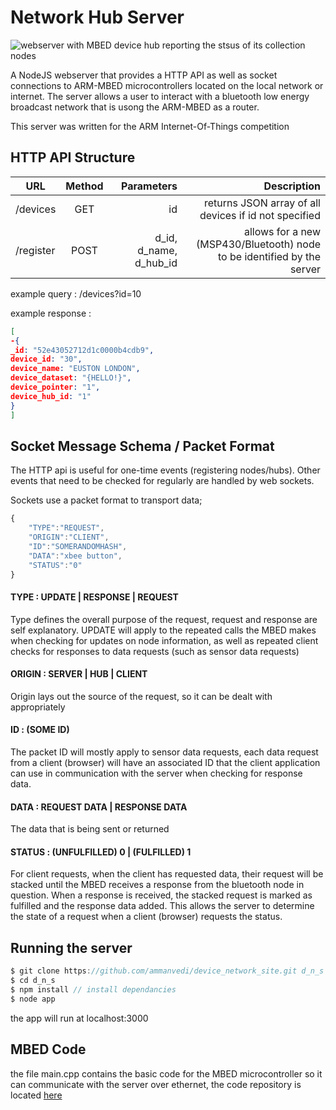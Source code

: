 # Network Hub Server

![webserver with MBED device hub reporting the stsus of its collection nodes](http://imgur.com/ASw7cDp.png "MBED and server")

A NodeJS webserver that provides a HTTP API as well as socket connections to ARM-MBED microcontrollers located on the local network or internet. The server allows a user to interact with a bluetooth low energy broadcast network that is usong the ARM-MBED as a router.

This server was written for the ARM Internet-Of-Things competition

## HTTP API Structure


| URL          |Method          | Parameters | Description     
| ------------- |:-------------:|---------:|----------:|
| /devices| GET         | id  | returns JSON array of all devices if id not specified |
|/register| POST| d_id, d_name, d_hub_id| allows for a new (MSP430/Bluetooth) node to be identified by the server

example query : /devices?id=10

example response : 

```json
[
-{
_id: "52e43052712d1c0000b4cdb9",
device_id: "30",
device_name: "EUSTON LONDON",
device_dataset: "{HELLO!}",
device_pointer: "1",
device_hub_id: "1"
}
]
```

## Socket Message Schema / Packet Format

The HTTP api is useful for one-time events (registering nodes/hubs). Other events that need to be checked for regularly are handled by web sockets. 

Sockets use a packet format to transport data; 


```javascript
{
	"TYPE":"REQUEST",
	"ORIGIN":"CLIENT",
	"ID":"SOMERANDOMHASH",
	"DATA":"xbee button",
	"STATUS":"0"
}
```

#### TYPE : UPDATE | RESPONSE | REQUEST
Type defines the overall purpose of the request, request and response are self explanatory. UPDATE will apply to the repeated calls the MBED makes when checking for updates on node information, as well as repeated client checks for responses to data requests (such as sensor data requests)

#### ORIGIN : SERVER | HUB | CLIENT
Origin lays out the source of the request, so it can be dealt with appropriately


#### ID : (SOME ID)
The packet ID will mostly apply to sensor data requests, each data request from a client (browser) will have an associated ID that the client application can use in communication with the server when checking for response data.

#### DATA : REQUEST DATA | RESPONSE DATA
The data that is being sent or returned


#### STATUS : (UNFULFILLED) 0 | (FULFILLED) 1
For client requests, when the client has requested data, their request will be stacked until the MBED receives a response from the bluetooth node in question. When a response is received, the stacked request is marked as fulfilled and the response data added. This allows the server to determine the state of a request when a client (browser) requests the status.

## Running the server

```javascript
$ git clone https://github.com/ammanvedi/device_network_site.git d_n_s
$ cd d_n_s
$ npm install // install dependancies 
$ node app
```

the app will run at localhost:3000

## MBED Code

the file main.cpp contains the basic code for the MBED microcontroller so it can communicate with the server over ethernet, the code repository is located [here](https://mbed.org/users/ammanvedi/code/IOT_Sockets/)






